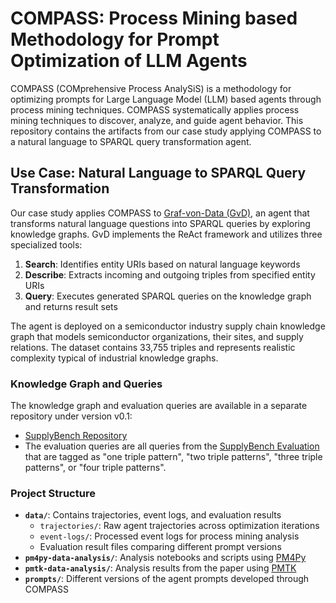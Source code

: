 # COMPASS: Process Mining based Methodology for Prompt Optimization of LLM Agents

COMPASS (COMprehensive Process AnalySiS) is a methodology for optimizing prompts for Large Language Model (LLM) based agents through process mining techniques. COMPASS systematically applies process mining techniques to discover, analyze, and guide agent behavior.  This repository contains the artifacts from our case study applying COMPASS to a natural language to SPARQL query transformation agent.

## Use Case: Natural Language to SPARQL Query Transformation

Our case study applies COMPASS to [Graf-von-Data (GvD)](https://graf.ti.rw.fau.de/), an agent that transforms natural language questions into SPARQL queries by exploring knowledge graphs. GvD implements the ReAct framework and utilizes three specialized tools:

1. **Search**: Identifies entity URIs based on natural language keywords
2. **Describe**: Extracts incoming and outgoing triples from specified entity URIs
3. **Query**: Executes generated SPARQL queries on the knowledge graph and returns result sets

The agent is deployed on a semiconductor industry supply chain knowledge graph that models semiconductor organizations, their sites, and supply relations. The dataset contains 33,755 triples and represents realistic complexity typical of industrial knowledge graphs.

### Knowledge Graph and Queries

The knowledge graph and evaluation queries are available in a separate repository under version v0.1:
- [SupplyBench Repository](https://github.com/wintechis/supplybench/tree/v0.1)
- The evaluation queries are all queries from the [SupplyBench Evaluation](https://github.com/wintechis/supplybench/blob/v0.1/query-corpus/queries.n3) that are tagged as "one triple pattern", "two triple patterns", "three triple patterns", or "four triple patterns".

### Project Structure

- **`data/`**: Contains trajectories, event logs, and evaluation results
  - `trajectories/`: Raw agent trajectories across optimization iterations
  - `event-logs/`: Processed event logs for process mining analysis
  - Evaluation result files comparing different prompt versions
- **`pm4py-data-analysis/`**: Analysis notebooks and scripts using [PM4Py](https://github.com/process-intelligence-solutions/pm4py)
- **`pmtk-data-analysis/`**: Analysis results from the paper using [PMTK](https://processintelligence.solutions/pmtk)
- **`prompts/`**: Different versions of the agent prompts developed through COMPASS


